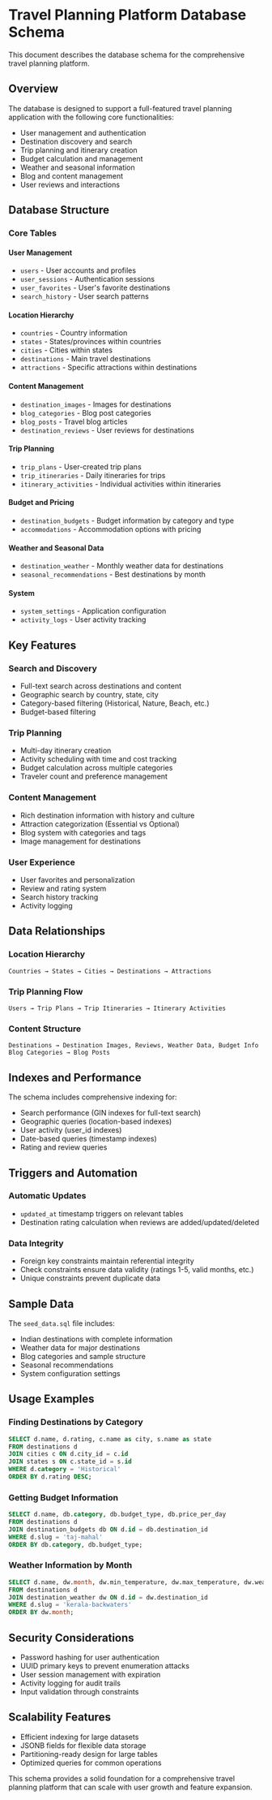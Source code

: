 # Travel Planning Platform Database Schema

This document describes the database schema for the comprehensive travel planning platform.

## Overview

The database is designed to support a full-featured travel planning application with the following core functionalities:

- User management and authentication
- Destination discovery and search
- Trip planning and itinerary creation
- Budget calculation and management
- Weather and seasonal information
- Blog and content management
- User reviews and interactions

## Database Structure

### Core Tables

#### User Management
- `users` - User accounts and profiles
- `user_sessions` - Authentication sessions
- `user_favorites` - User's favorite destinations
- `search_history` - User search patterns

#### Location Hierarchy
- `countries` - Country information
- `states` - States/provinces within countries
- `cities` - Cities within states
- `destinations` - Main travel destinations
- `attractions` - Specific attractions within destinations

#### Content Management
- `destination_images` - Images for destinations
- `blog_categories` - Blog post categories
- `blog_posts` - Travel blog articles
- `destination_reviews` - User reviews for destinations

#### Trip Planning
- `trip_plans` - User-created trip plans
- `trip_itineraries` - Daily itineraries for trips
- `itinerary_activities` - Individual activities within itineraries

#### Budget and Pricing
- `destination_budgets` - Budget information by category and type
- `accommodations` - Accommodation options with pricing

#### Weather and Seasonal Data
- `destination_weather` - Monthly weather data for destinations
- `seasonal_recommendations` - Best destinations by month

#### System
- `system_settings` - Application configuration
- `activity_logs` - User activity tracking

## Key Features

### Search and Discovery
- Full-text search across destinations and content
- Geographic search by country, state, city
- Category-based filtering (Historical, Nature, Beach, etc.)
- Budget-based filtering

### Trip Planning
- Multi-day itinerary creation
- Activity scheduling with time and cost tracking
- Budget calculation across multiple categories
- Traveler count and preference management

### Content Management
- Rich destination information with history and culture
- Attraction categorization (Essential vs Optional)
- Blog system with categories and tags
- Image management for destinations

### User Experience
- User favorites and personalization
- Review and rating system
- Search history tracking
- Activity logging

## Data Relationships

### Location Hierarchy
```
Countries → States → Cities → Destinations → Attractions
```

### Trip Planning Flow
```
Users → Trip Plans → Trip Itineraries → Itinerary Activities
```

### Content Structure
```
Destinations → Destination Images, Reviews, Weather Data, Budget Info
Blog Categories → Blog Posts
```

## Indexes and Performance

The schema includes comprehensive indexing for:
- Search performance (GIN indexes for full-text search)
- Geographic queries (location-based indexes)
- User activity (user_id indexes)
- Date-based queries (timestamp indexes)
- Rating and review queries

## Triggers and Automation

### Automatic Updates
- `updated_at` timestamp triggers on relevant tables
- Destination rating calculation when reviews are added/updated/deleted

### Data Integrity
- Foreign key constraints maintain referential integrity
- Check constraints ensure data validity (ratings 1-5, valid months, etc.)
- Unique constraints prevent duplicate data

## Sample Data

The `seed_data.sql` file includes:
- Indian destinations with complete information
- Weather data for major destinations
- Blog categories and sample structure
- Seasonal recommendations
- System configuration settings

## Usage Examples

### Finding Destinations by Category
```sql
SELECT d.name, d.rating, c.name as city, s.name as state
FROM destinations d
JOIN cities c ON d.city_id = c.id
JOIN states s ON c.state_id = s.id
WHERE d.category = 'Historical'
ORDER BY d.rating DESC;
```

### Getting Budget Information
```sql
SELECT d.name, db.category, db.budget_type, db.price_per_day
FROM destinations d
JOIN destination_budgets db ON d.id = db.destination_id
WHERE d.slug = 'taj-mahal'
ORDER BY db.category, db.budget_type;
```

### Weather Information by Month
```sql
SELECT d.name, dw.month, dw.min_temperature, dw.max_temperature, dw.weather_description
FROM destinations d
JOIN destination_weather dw ON d.id = dw.destination_id
WHERE d.slug = 'kerala-backwaters'
ORDER BY dw.month;
```

## Security Considerations

- Password hashing for user authentication
- UUID primary keys to prevent enumeration attacks
- User session management with expiration
- Activity logging for audit trails
- Input validation through constraints

## Scalability Features

- Efficient indexing for large datasets
- JSONB fields for flexible data storage
- Partitioning-ready design for large tables
- Optimized queries for common operations

This schema provides a solid foundation for a comprehensive travel planning platform that can scale with user growth and feature expansion.